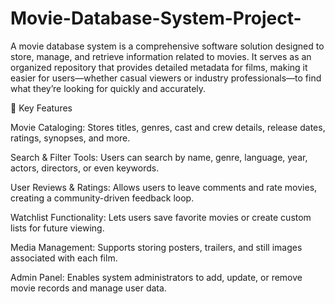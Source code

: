 # Movie-Database-System-Project-

A movie database system is a comprehensive software solution designed to store, manage, and retrieve information related to movies. It serves as an organized repository that provides detailed metadata for films, making it easier for users—whether casual viewers or industry professionals—to find what they’re looking for quickly and accurately.

📁 Key Features

Movie Cataloging: Stores titles, genres, cast and crew details, release dates, ratings, synopses, and more.

Search & Filter Tools: Users can search by name, genre, language, year, actors, directors, or even keywords.

User Reviews & Ratings: Allows users to leave comments and rate movies, creating a community-driven feedback loop.

Watchlist Functionality: Lets users save favorite movies or create custom lists for future viewing.

Media Management: Supports storing posters, trailers, and still images associated with each film.

Admin Panel: Enables system administrators to add, update, or remove movie records and manage user data.


